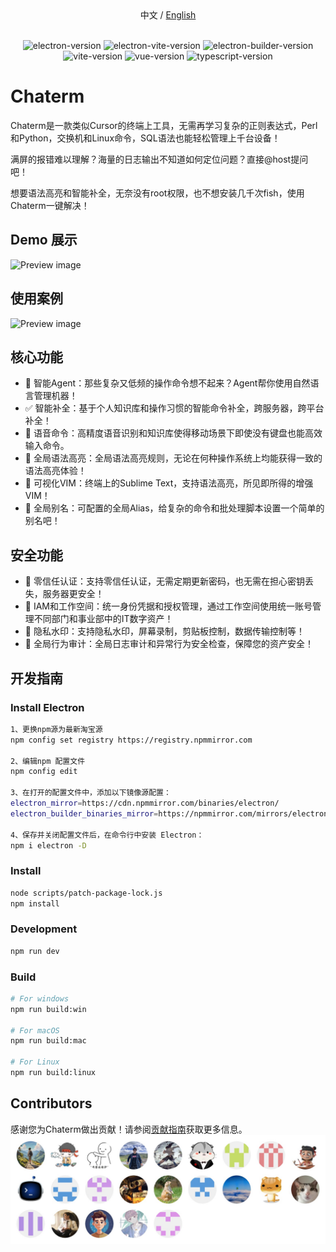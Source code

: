 <div align="center">
  中文 / <a href="./README.md">English</a> 
</div>
<br>
<p align="center">
<img src="https://img.shields.io/github/package-json/dependency-version/chaterm/Chaterm/dev/electron" alt="electron-version">
<img src="https://img.shields.io/github/package-json/dependency-version/chaterm/Chaterm/dev/electron-vite" alt="electron-vite-version" />
<img src="https://img.shields.io/github/package-json/dependency-version/chaterm/Chaterm/dev/electron-builder" alt="electron-builder-version" />
<img src="https://img.shields.io/github/package-json/dependency-version/chaterm/Chaterm/dev/vite" alt="vite-version" />
<img src="https://img.shields.io/github/package-json/dependency-version/chaterm/Chaterm/dev/vue" alt="vue-version" />
<img src="https://img.shields.io/github/package-json/dependency-version/chaterm/Chaterm/dev/typescript" alt="typescript-version" />
</p>

# Chaterm

Chaterm是一款类似Cursor的终端上工具，无需再学习复杂的正则表达式，Perl和Python，交换机和Linux命令，SQL语法也能轻松管理上千台设备！

满屏的报错难以理解？海量的日志输出不知道如何定位问题？直接@host提问吧！

想要语法高亮和智能补全，无奈没有root权限，也不想安装几千次fish，使用Chaterm一键解决！

## Demo 展示

![Preview image](resources/demo.jpg)

## 使用案例

![Preview image](resources/deploy.jpg)

## 核心功能

- 🤖️ 智能Agent：那些复杂又低频的操作命令想不起来？Agent帮你使用自然语言管理机器！
- ✅ 智能补全：基于个人知识库和操作习惯的智能命令补全，跨服务器，跨平台补全！
- 💬 语音命令：高精度语音识别和知识库使得移动场景下即使没有键盘也能高效输入命令。
- 🌟 全局语法高亮：全局语法高亮规则，无论在何种操作系统上均能获得一致的语法高亮体验！
- 📄 可视化VIM：终端上的Sublime Text，支持语法高亮，所见即所得的增强VIM！
- 🎹 全局别名：可配置的全局Alias，给复杂的命令和批处理脚本设置一个简单的别名吧！

## 安全功能

- 🔐 零信任认证：支持零信任认证，无需定期更新密码，也无需在担心密钥丢失，服务器更安全！
- 💼 IAM和工作空间：统一身份凭据和授权管理，通过工作空间使用统一账号管理不同部门和事业部中的IT数字资产！
- 🔏 隐私水印：支持隐私水印，屏幕录制，剪贴板控制，数据传输控制等！
- 🔎 全局行为审计：全局日志审计和异常行为安全检查，保障您的资产安全！

## 开发指南

### Install Electron

```sh
1、更换npm源为最新淘宝源
npm config set registry https://registry.npmmirror.com

2、编辑npm 配置文件
npm config edit

3、在打开的配置文件中，添加以下镜像源配置：
electron_mirror=https://cdn.npmmirror.com/binaries/electron/
electron_builder_binaries_mirror=https://npmmirror.com/mirrors/electron-builder-binaries/

4、保存并关闭配置文件后，在命令行中安装 Electron：
npm i electron -D

```

### Install

```bash
node scripts/patch-package-lock.js
npm install
```

### Development

```bash
npm run dev
```

### Build

```bash
# For windows
npm run build:win

# For macOS
npm run build:mac

# For Linux
npm run build:linux
```

## Contributors

感谢您为Chaterm做出贡献！请参阅<a href="./CONTRIBUTING_zh.md">贡献指南</a>获取更多信息。
![Preview image](resources/contributors.png)
